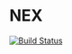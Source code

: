 # NEX
[![Build Status](https://drone.io/github.com/LogicTechCorp/NEX/status.png)](https://drone.io/github.com/LogicTechCorp/NEX/latest)